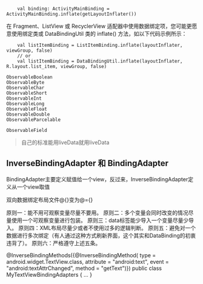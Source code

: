 ```
    val binding: ActivityMainBinding = ActivityMainBinding.inflate(getLayoutInflater())
```

在 Fragment、ListView 或 RecyclerView 适配器中使用数据绑定项，您可能更愿意使用绑定类或 DataBindingUtil 类的 inflate() 方法，如以下代码示例所示：
```
    val listItemBinding = ListItemBinding.inflate(layoutInflater, viewGroup, false)
    // or
    val listItemBinding = DataBindingUtil.inflate(layoutInflater, R.layout.list_item, viewGroup, false)
```

```
ObservableBoolean
ObservableByte
ObservableChar
ObservableShort
ObservableInt
ObservableLong
ObservableFloat
ObservableDouble
ObservableParcelable
```

```
ObservableField
```

> 自己的标准能用liveData就用liveData

## InverseBindingAdapter 和 BindingAdapter
BindingAdapter主要定义赋值给一个view，反过来，InverseBindingAdapter定义从一个view取值

双向数据绑定布局文件@{}变为@={}

原则一：能不用可观察变量尽量不要用。
原则二：多个变量会同时改变的情况尽量使用一个可观察变量进行包装。
原则三：data标签能少导入一个变量尽量少导入。
原则四：XML布局尽量少或者不使用过多的逻辑判断。
原则五：避免对一个数据进行多次绑定（有人通过这种方式刷新界面，这个其实和DataBinding的初衷违背了）。
原则六：严格遵守上述五条。


@InverseBindingMethods({@InverseBindingMethod(
type = android.widget.TextView.class,
attribute = "android:text",
event = "android:textAttrChanged",
method = "getText")})
public class MyTextViewBindingAdapters { ... }